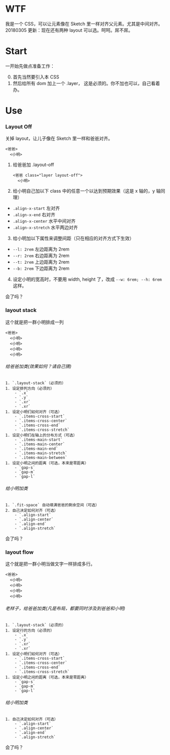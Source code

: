 # WTF

我是一个 CSS，可以让元素像在 Sketch 里一样对齐父元素。尤其是中间对齐。
20180305 更新：现在还有两种 layout 可以选。呵呵。屌不屌。

# Start

一开始先做点准备工作：

0. 首先当然要引入本 CSS
1. 然后给所有 dom 加上一个 .layer， 这是必须的。你不加也可以，自己看着办。

# Use

### Layout Off

关掉 layout，让儿子像在 Sketch 里一样和爸爸对齐。

````
<爸爸>
  <小明>
````

1. 给爸爸加 .layout-off

	````
	<爸爸 class="layer layout-off">
	  <小明>
	````

2. 给小明自己加以下 class 中的任意一个以达到预期效果（这是 x 轴的，y 轴同理）
  - `.align-x-start` 左对齐
  - `.align-x-end` 右对齐
  - `.align-x-center` 水平中间对齐
  - `.align-x-stretch` 水平两边对齐

3. 给小明加以下属性来调整间距（只在相应的对齐方式下生效）
  - `--l: 2rem` 左边距离为 2rem
  - `--r: 2rem` 右边距离为 2rem
  - `--t: 2rem` 上边距离为 2rem
  - `--b: 2rem` 下边距离为 2rem

4. 设定小明的宽高时，不要用 width, height 了，改成 `--w: 6rem; --h: 6rem` 这样。

会了吗？

### layout stack

这个就是把一群小明排成一列

````
<爸爸>
  <小明>
  <小明>
  <小明>
  <小明>
````

###### 给爸爸加类(效果如何？请自己猜)
	1. `.layout-stack`（必须的）
	1. 设定排列方向（必须的）
		- `.x`
		- `.y`
		- `.xr`
		- `.xr`
	1. 设定小明们如何对齐（可选）
		- `.items-cross-start`
		- `.items-cross-center`
		- `.items-cross-end`
		- `.items-cross-stretch`
	1. 设定小明们在轴上的分布方式（可选）
		- `.items-main-start`
		- `.items-main-center`
		- `.items-main-end`
		- `.items-main-stretch`
		- `.items-main-between`
	1. 设定小明之间的距离（可选，本来是零距离）
		- `gap-s`
		- `gap-m`
		- `gap-l`
###### 给小明加类
	1. `.fit-space` 自动填满爸爸的剩余空间（可选）
	2. 自己决定如何对齐（可选）
		- `.align-start`
		- `.align-center`
		- `.align-end`
		- `.align-stretch`

会了吗？

### layout flow

这个就是把一群小明当做文字一样排成多行。

````
<爸爸>
  <小明>
  <小明>
  <小明>
  <小明>
````

###### 老样子，给爸爸加类(凡是布局，都要同时涉及到爸爸和小明)
	1. `.layout-stack`（必须的）
	1. 设定行的方向（必须的）
		- `.x`
		- `.y`
		- `.xr`
		- `.xr`
	1. 设定小明们如何对齐（可选）
		- `.items-cross-start`
		- `.items-cross-center`
		- `.items-cross-end`
		- `.items-cross-stretch`
	1. 设定小明之间的距离（可选，本来是零距离）
		- `gap-s`
		- `gap-m`
		- `gap-l`
###### 给小明加类
	1. 自己决定如何对齐（可选）
		- `.align-start`
		- `.align-center`
		- `.align-end`
		- `.align-stretch`

会了吗？
